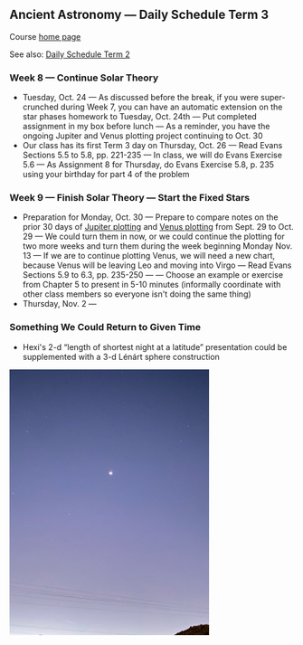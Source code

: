 ## Ancient Astronomy &mdash; Daily Schedule Term 3

Course [home page](./)

See also: [Daily Schedule Term 2](./daily_schedule-term_2.html)

### Week 8 &mdash; Continue Solar Theory

* Tuesday, Oct. 24 &mdash; As discussed before the break, if you were super-crunched during Week 7, you can have an automatic extension on the star phases homework to Tuesday, Oct. 24th &mdash; Put completed assignment in my box before lunch &mdash; As a reminder, you have the ongoing Jupiter and Venus plotting project continuing to Oct. 30
* Our class has its first Term 3 day on Thursday, Oct. 26 &mdash; Read Evans Sections 5.5 to 5.8, pp. 221-235 &mdash; In class, we will do Evans Exercise 5.6 &mdash; As Assignment 8 for Thursday, do Evans Exercise 5.8, p. 235 using your birthday for part 4 of the problem

### Week 9 &mdash; Finish Solar Theory &mdash; Start the Fixed Stars

* Preparation for Monday, Oct. 30 &mdash; Prepare to compare notes on the prior 30 days of [Jupiter plotting](./assignments/jupiter_plotting/JupiterPlottingChart.pdf) and [Venus plotting](./assignments/venus_plotting/VenusPlottingChart.pdf) from Sept. 29 to Oct. 29 &mdash; We could turn them in now, or we could continue the plotting for two more weeks and turn them during the week beginning Monday Nov. 13 &mdash; If we are to continue plotting Venus, we will need a new chart, because Venus will be leaving Leo and moving into Virgo &mdash; Read Evans Sections 5.9 to 6.3, pp. 235-250 &mdash; &mdash; Choose an example or exercise from Chapter 5 to present in 5-10 minutes (informally coordinate with other class members so everyone isn't doing the same thing)
* Thursday, Nov. 2 &mdash;

### Something We Could Return to Given Time 

* Hexi's 2-d &ldquo;length of shortest night at a latitude&rdquo; presentation could be supplemented with a 3-d L&eacute;n&aacute;rt sphere construction

<img src="./assignments/venus_plotting/Venus-Sept29-559am.jpeg" alt="Venus Sept. 29 5:59am" width="70%">

<!-- https://www.youtube.com/watch?v=EpSy0Lkm3zM -->
